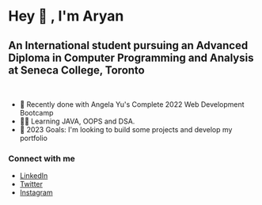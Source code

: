 # Hey 👋 , I'm Aryan 


## An International student pursuing an Advanced Diploma in Computer Programming and Analysis at Seneca College, Toronto
<br>

- 🌱 Recently done with Angela Yu's Complete 2022 Web Development Bootcamp 
- 👨‍💻 Learning JAVA, OOPS and DSA.
- 🥅 2023 Goals: I'm looking to build some projects and develop my portfolio

### Connect with me
- [LinkedIn](https://www.linkedin.com/in/aryan-khurana-239684229/)
- [Twitter](https://twitter.com/AryanK1511)
- [Instagram](https://www.instagram.com/__aryan.khurana__/)
